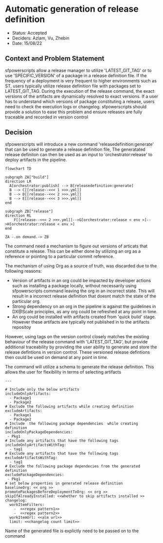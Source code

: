 # Automatic generation of release definition

* Status: Accepted  <!-- optional -->
* Deciders: Azlam, Vu, Zhebin <!-- optional -->
* Date: 15/08/22 <!-- optional -->

## Context and Problem Statement

sfpowerscripts allow a release manager to utilize  'LATEST_GIT_TAG' or to use 'SPECIFIC_VERSION' of a package in a release definition file. If the frequency of a deployment is very frequent to higher environments such as ST, users typically utilize release definition file with packages set to LATEST_GIT_TAG. During the execution of the release command, the exact versions of the artifacts are dynamically resolved to exact versions. If a user has to understand which versions of package constituting a release, users need to check the execution logs or changelog. sfpowerscripts  should provide a solution to ease this problem and ensure releases are fully traceable and recorded in version control

## Decision

sfpowerscripts will introduce a new command 'releasedefinition:generate' that can be used to generate a release definition file, The generatated release definiton  can then be used as an input to 'orchestrator:release' to deploy artifacts in the pipeline.

```mermaid
flowchart TD

subgraph ZA["build"]
direction LR
  A[orchestrator:publish] --> B[releasedefinition:generate]
  B --> C[[release--<<< 1 >>>.yml]]
  B --> D[[release--<<< 2 >>>.yml]]
  B --> E[[release--<<< 3 >>>.yml]]
end

subgraph ZB["release"]
direction RL
    F[[release--<<< 2 >>>.yml]]-->G[orchestrator:release < env >]-->H[orchestrator:release < env >]
end

ZA -.on demand.-> ZB
```

The command need a mechanism to figure out  versions of articats that constitute a release. This can be either done by utilizing an org as a reference or pointing to a particular commit reference.  

The mechanism of using Org as a source of truth, was discarded due to the following reasons:

* Version of artifacts in an org could be impacted by developer actions such as installing a package locally, without necessarily using sfpowerscripts command leaving the org in an incorrect state. This will result in a incorrect release definition that doesnt match the state of the particular org.
* Strong dependency on an org in the pipeline is against the guidelines in DX@Scale principles, as any org could be refreshed at any point in time.
* An org could be installed with artifacts created from 'quick build' stage. However these artifacts are typically not published in to the artifacts repositoy

However, using tags on the version control closely matches the existing behaviour of the release command with 'LATEST_GIT_TAG', but provide additional traceability  by providing the user ability to generate and store the release defintions in version control. These versioned release defintions then could be used on demand at any point in time.

The command will utilize a schema to generate the release  definition. This allows the user for flexibility in terms of selecting artifacts

```
---

# Include only the below artifacts
includeOnlyArtifacts:
  - Package1
  - Package2
# Exclude the following artifacts while creating definition
excludeArtifacts:
  - Package1
  - Package2
# Include  the following package dependencies  while creating definition
includeOnlyPackageDependencies:
 - Pkg1
# Include any artifacts that have the following tags
includeOnlyArtifactsWithTag:
  - tag1
# Exclude any artifacts that have the following tags
excludeArtifactsWithTag:
  - tag1
# Exclude the following package dependecies from the generated definition
excludePackageDependencies:
 - Pkg1
# set below properties in generated release definition 
baselineOrg: << org >>
promotePackagesBeforeDeploymentToOrg: << org >>
skipIfAlreadyInstalled: <<whether to skip artifacts installed >> 
changelog:
  workItemFilters:
    -  <<regex pattern1>>
    -  <<regex pattern2>>
  workItemUrl: <<alm url>>
  limit: <<changelog count limit>>

```
Name of the generated file is explictly need to be passed on to the command